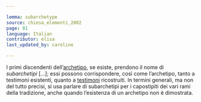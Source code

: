 ```yaml
---

lemma: subarchetype
source: chiesa_elementi_2002
page: 81
language: Italian
contributor: elisa
last_updated_by: caroline

---
```


I primi discendenti dell’[archetipo](archetype.html), se esiste, prendono il nome di _subarchetipi_ [...]; essi possono corrispondere, così come l’archetipo, tanto a testimoni esistenti, quanto a [testimoni](witness.html) ricostruiti. In termini generali, ma non del tutto precisi, si usa parlare di subarchetipi per i capostipiti dei vari rami della tradizione, anche quando l’esistenza di un archetipo non è dimostrata.
